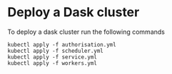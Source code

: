 # Deploy a Dask cluster

To deploy a dask cluster run the following commands

```
kubectl apply -f authorisation.yml
kubectl apply -f scheduler.yml
kubectl apply -f service.yml
kubectl apply -f workers.yml
```